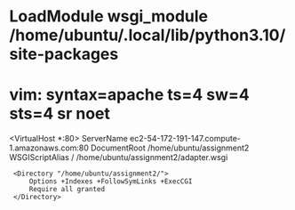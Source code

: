 
 # LoadModule wsgi_module /home/ubuntu/.local/lib/python3.10/site-packages


 # vim: syntax=apache ts=4 sw=4 sts=4 sr noet
 <VirtualHost *:80>
     ServerName ec2-54-172-191-147.compute-1.amazonaws.com:80
     DocumentRoot /home/ubuntu/assignment2
     WSGIScriptAlias / /home/ubuntu/assignment2/adapter.wsgi

     <Directory "/home/ubuntu/assignment2/">
         Options +Indexes +FollowSymLinks +ExecCGI
         Require all granted
     </Directory>
 </VirtualHost>

